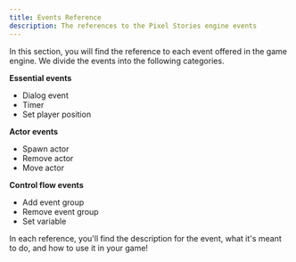 ```yaml
---
title: Events Reference
description: The references to the Pixel Stories engine events
---
```

In this section, you will find the reference to each event offered in the game engine. We divide the events into the following categories.

**Essential events**
* Dialog event
* Timer
* Set player position

**Actor events**
* Spawn actor
* Remove actor
* Move actor

**Control flow events**
* Add event group
* Remove event group
* Set variable


 In each reference, you'll find the description for the event, what it's meant to do, and how to use it in your game!